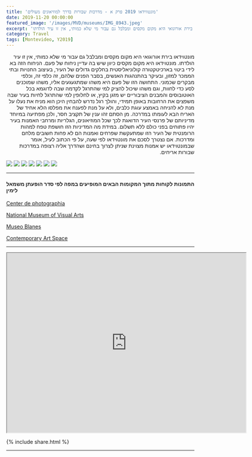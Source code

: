 ```yaml
---
title: 'מונטווידאו 2019 פרק א - מדרכות שבורות בדרך למוזיאונים מעולים'
date: 2019-11-20 00:00:00
featured_image: '/images/MVD/museums/IMG_8943.jpeg'
excerpt: 'מונטוידאו בירת אורוגואי היא מקום מקסים ומבלבל גם עבור מי שלא כמותי, אין זו עיר הולדתו' 
category: Travel
tags: [Montevideo, Y2019]
---
```


<p dir="rtl"> 
מונטוידאו בירת אורוגואי היא מקום מקסים ומבלבל גם עבור מי שלא כמותי, אין זו עיר הולדתו. מונטוידאו היא מקום מקסים כיוון שיש בה עדיין ניחוח של פעם. הניחוח הזה בא לידי ביטוי בארכיטקטורה קולוניאליסטית בחלקים גדולים של העיר, בעיצוב החנויות ובתי הממכר למזון, ובעיקר בהתנהגות האנשים, בסבר הפנים שלהם, זה כלפי זה, וכלפי מבקרים שכמוני. התחושה הזו של פעם היא משהו שמתגעגעים אליו, משהו שמוכנים לסע כדי לחוות, וגם משהו שיכול להציק למי שהתרגל לקדמה שבה לדוגמא בכל האוטובוסים והמבנים הציבוריים יש מזגן בקיץ, או לחלופין למי שהתרגל לחיות בעיר שבה משפצים את הרחובות באופן תמידי, והולך רגל נדרש להבחין היכן הוא מניח את נעלו על מנת לא להניחה באמצע עוגת כלבים, ולא על מנת לפענח את מפלסו הלא אחיד של האריח הבא לעומתו במדרכה. מן הסתם זהו ענין של תקציב חסר, ולכן מפתיעה במיוחד מדיניותם של פרנסי העיר הדואגת לכך שכל המוזיאונים, הגלריות ומרחבי האמנות בעיר יהיו פתוחים בפני כולם ללא תשלום. במידת מה המדיניות הזו חושפת טפח למהות הרומנטית של העיר הזו שמתעקשת שפרחים ואמנות הם לא פחות חשובים מלחם ומדרכות. אם נצטרך לסכם את מונטוידאו לפי שעה, על פי הכתוב לעיל, אומר שבמונטוידאו יש אמנות מצוינת שניתן לצרוך בחינם ושהדרך אליה רצופה במדרכות שבורות אריחים.
</p>




<div class="gallery" data-columns="3">
	<img src="/images/MVD/museums/IMG_9082.jpeg">
	<img src="/images/MVD/museums/IMG_8943.jpeg">
	<img src="/images/MVD/museums/IMG_9032.jpeg">
	<img src="/images/MVD/museums/IMG_9318.jpeg">
	<img src="/images/MVD/museums/IMG_9328.jpeg">
	<img src="/images/MVD/museums/IMG_9363.jpeg">
	<img src="/images/MVD/museums/IMG_9422.jpeg">
	
</div>

---

#### התמונות לקוחות מתוך המקומות הבאים המופיעים במפה לפי סדר הופעתן משמאל לימין

[Center de photographia](http://cdf.montevideo.gub.uy)

[National Museum of Visual Arts](http://mnav.gub.uy/cms.php)

[Museo Blanes](http://blanes.montevideo.gub.uy)

[Contemporary Art Space](http://www.eac.gub.uy)

---

<iframe src="https://www.google.com/maps/d/embed?mid=11rgdX78gA9s3MDpv1UHAaUUsnS5inF73" width="640" height="480"></iframe>


{% include share.html %} 

---